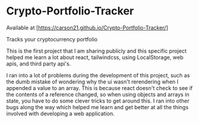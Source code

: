 # Crypto-Portfolio-Tracker

Available at [https://carson21.github.io/Crypto-Portfolio-Tracker/]

Tracks your cryptocurrency portfolio

This is the first project that I am sharing publicly and this specific project helped me learn a lot about react, tailwindcss, using LocalStorage, web apis, and third party api's.

I ran into a lot of problems during the development of this project, such as the dumb mistake of wondering why the ui wasn't rerendering when I appended a value to an array. This is because react doesn't check to see if the contents of a reference changed, so when using objects and arrays in state, you have to do some clever tricks to get around this. I ran into other bugs along the way which helped me learn and get better at all the things involved with developing a web application.
